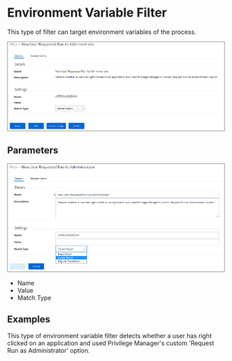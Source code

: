 [title]: # (Environment Variable Filter)
[tags]: # (filter types)
[priority]: # (2)
# Environment Variable Filter 

This type of filter can target environment variables of the process.

![Filter specifications and settings](images/Envar.png)

## Parameters

![Filter specifications and settings](images/Envar_2.png)

* Name 
* Value 
* Match Type

## Examples

This type of environment variable filter detects whether a user has right clicked on an application and used Privilege Manager's custom 'Request Run as Administrator' option.
